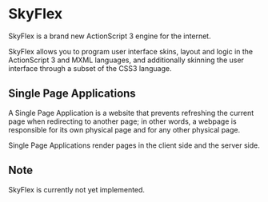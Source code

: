 # SkyFlex

SkyFlex is a brand new ActionScript 3 engine for the internet.

SkyFlex allows you to program user interface skins, layout and logic in the ActionScript 3 and MXML languages, and additionally skinning the user interface through a subset of the CSS3 language.

## Single Page Applications

A Single Page Application is a website that prevents refreshing the current page when redirecting to another page; in other words, a webpage is responsible for its own physical page and for any other physical page.

Single Page Applications render pages in the client side and the server side.

## Note

SkyFlex is currently not yet implemented.